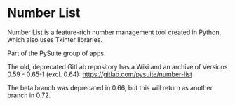 # Number List

Number List is a feature-rich number management tool created in Python, which also uses Tkinter libraries.

Part of the PySuite group of apps.

The old, deprecated GitLab repository has a Wiki and an archive of Versions 0.59 - 0.65-1 (excl. 0.64):
https://gitlab.com/pysuite/number-list

The beta branch was deprecated in 0.66, but this will return as another branch in 0.72.
